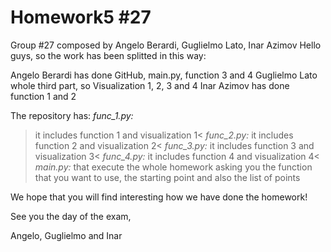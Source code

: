 # Homework5  #27
Group #27 composed by Angelo Berardi, Guglielmo Lato, Inar Azimov 
Hello guys, so the work has been splitted in this way:

Angelo Berardi has done GitHub, main.py, function 3 and 4
Guglielmo Lato whole third part, so Visualization 1, 2, 3 and 4
Inar Azimov has done function 1 and 2

The repository has:
_func_1.py:_ 
>it includes function 1 and visualization 1<
_func_2.py:_ 
>it includes function 2 and visualization 2<
_func_3.py:_ 
>it includes function 3 and visualization 3<
_func_4.py:_ 
>it includes function 4 and visualization 4<
_main.py:_ 
>that execute the whole homework asking you the function that you want to use, the starting point and also the list of points

We hope that you will find interesting how we have done the homework!

See you the day of the exam,

Angelo, Guglielmo and Inar
